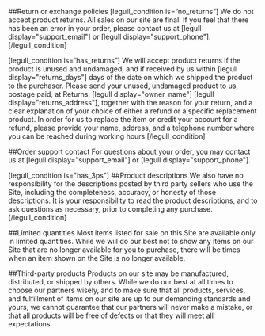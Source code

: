 ##Return or exchange policies
[legull_condition is=“no_returns”]
We do not accept product returns.  All sales on our site are final.  If you feel that there has been an error in your order, please contact us at [legull display="support_email"] or [legull display="support_phone"].[/legull_condition]

[legull_condition is=“has_returns”]
We will accept product returns if the product is unused and undamaged, and if received by us within [legull display="returns_days"] 
days of the date on which we shipped the product to the purchaser.  Please send your unused, undamaged product to us, postage paid, at Returns, [legull display="owner_name"] 
[legull display="returns_address"], together with the reason for your return, and a clear explanation of your choice of either a refund or a specific replacement product.  In order for us to replace the item or credit your account for a refund, please provide your name, address, and a telephone number where you can be reached during working hours.[/legull_condition]

##Order support contact
For questions about your order, you may contact us at [legull display="support_email"] or [legull display="support_phone"].

[legull_condition is="has_3ps"]
##Product descriptions
We also have no responsibility for the descriptions posted by third party sellers who use the Site, including the completeness, accuracy, or honesty of those descriptions.  It is your responsibility to read the product descriptions, and to ask questions as necessary, prior to completing any purchase.[/legull_condition]

##Limited quantities
Most items listed for sale on this Site are available only in limited quantities.  While we will do our best not to show any items on our Site that are no longer available for you to purchase, there will be times when an item shown on the Site is no longer available.

##Third-party products
Products on our site may be manufactured, distributed, or shipped by others.  While we do our best at all times to choose our partners wisely, and to make sure that all products, services, and fulfillment of items on our site are up to our demanding standards and yours, we cannot guarantee that our partners will never make a mistake, or that all products will be free of defects or that they will meet all expectations. 